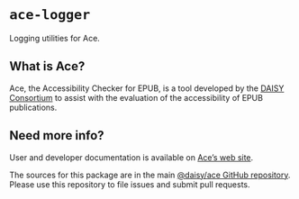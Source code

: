 # `ace-logger`

Logging utilities for Ace.

## What is Ace?

Ace, the Accessibility Checker for EPUB, is a tool developed by the [DAISY Consortium](http://daisy.org) to assist with the evaluation of the accessibility of EPUB publications.

## Need more info?

User and developer documentation is available on [Ace’s web site](https://daisy.github.io/ace).

The sources for this package are in the main [@daisy/ace GitHub repository](https://github.com/daisy/ace). Please use this repository to file issues and submit pull requests.